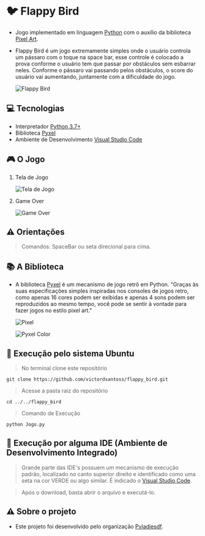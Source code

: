 # :bird: Flappy Bird
* Jogo implementado em linguagem [Python](https://www.python.org/) com o auxílio da biblioteca [Pixel Art](https://github.com/kitao/pyxel). 
* Flappy Bird é um jogo extremamente simples onde o usuário controla um pássaro com o toque na space bar, esse controle é colocado a prova conforme o usuário tem que passar por obstáculos sem esbarrar neles. Conforme o pássaro vai passando pelos obstáculos, o score do usuário vai aumentando, juntamente com a dificuldade do jogo. 

   ![Flappy Bird](https://i.imgur.com/oV48saM.png)

## :computer: Tecnologias 

* Interpretador [Python 3.7+](https://www.python.org/downloads/)
* Biblioteca [Pyxel](https://github.com/kitao/pyxel)
* Ambiente de Desenvolvimento [Visual Studio Code](https://code.visualstudio.com/)
   
## :video_game: O Jogo 
1. Tela de Jogo

   ![Tela de Jogo](https://i.imgur.com/hHalFvT.png)

2. Game Over

   ![Game Over](https://i.imgur.com/8AGdrUX.png)

## :warning: Orientações 
> Comandos: SpaceBar ou seta direcional para cima. 

## :books: A Biblioteca
* A biblioteca [Pyxel](https://github.com/kitao/pyxel) é um mecanismo de jogo retrô em Python. "Graças às suas especificações simples inspiradas nos consoles de jogos retro, como apenas 16 cores podem ser exibidas e apenas 4 sons podem ser reproduzidos ao mesmo tempo, você pode se sentir à vontade para fazer jogos no estilo pixel art."

   ![Pixel](https://i.imgur.com/G84qPZx.jpg)
   
   ![Pyxel Color](https://i.imgur.com/9EWlr7r.png)

## :running: Execução pelo sistema Ubuntu

> No terminal clone este repositório

    git clone https://github.com/victordsantoss/flappy_bird.git
> Acesse a pasta raiz do repositório

    cd ../../flappy_bird
> Comando de Execução

    python Jogo.py 

## :running: Execução por alguma IDE (Ambiente de Desenvolvimento Integrado)
> Grande parte das IDE's possuem um mecanismo de execução padrão, localizado no canto superior direito e identificado como uma seta na cor VERDE ou algo similar. É indicado o [Visual Studio Code](https://code.visualstudio.com/).

> Após o download, basta abrir o arquivo e executá-lo.
 
## :warning: Sobre o projeto
 * Este projeto foi desenvolvido pelo organização [Pyladiesdf](https://github.com/pyladiesdf/flappy-tutorial). 
